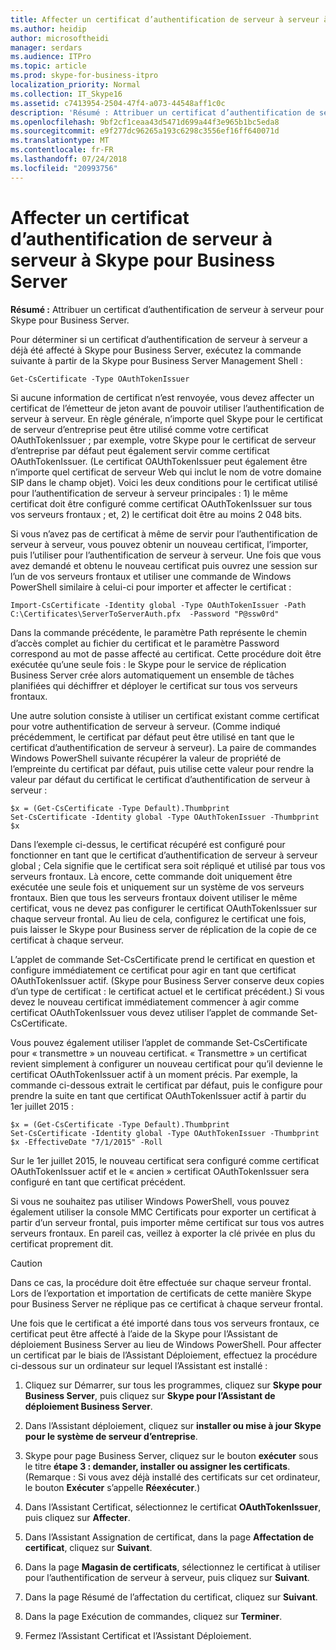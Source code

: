 ```yaml
---
title: Affecter un certificat d’authentification de serveur à serveur à Skype pour Business Server
ms.author: heidip
author: microsoftheidi
manager: serdars
ms.audience: ITPro
ms.topic: article
ms.prod: skype-for-business-itpro
localization_priority: Normal
ms.collection: IT_Skype16
ms.assetid: c7413954-2504-47f4-a073-44548aff1c0c
description: 'Résumé : Attribuer un certificat d’authentification de serveur à serveur pour Skype pour Business Server.'
ms.openlocfilehash: 9bf2cf1ceaa43d5471d699a44f3e965b1bc5eda8
ms.sourcegitcommit: e9f277dc96265a193c6298c3556ef16ff640071d
ms.translationtype: MT
ms.contentlocale: fr-FR
ms.lasthandoff: 07/24/2018
ms.locfileid: "20993756"
---
```

# <a name="assign-a-server-to-server-authentication-certificate-to-skype-for-business-server"></a>Affecter un certificat d’authentification de serveur à serveur à Skype pour Business Server
**Résumé :** Attribuer un certificat d’authentification de serveur à serveur pour Skype pour Business Server.
  
Pour déterminer si un certificat d’authentification de serveur à serveur a déjà été affecté à Skype pour Business Server, exécutez la commande suivante à partir de la Skype pour Business Server Management Shell :
  
```
Get-CsCertificate -Type OAuthTokenIssuer
```

Si aucune information de certificat n’est renvoyée, vous devez affecter un certificat de l’émetteur de jeton avant de pouvoir utiliser l’authentification de serveur à serveur. En règle générale, n’importe quel Skype pour le certificat de serveur d’entreprise peut être utilisé comme votre certificat OAuthTokenIssuer ; par exemple, votre Skype pour le certificat de serveur d’entreprise par défaut peut également servir comme certificat OAuthTokenIssuer. (Le certificat OAUthTokenIssuer peut également être n’importe quel certificat de serveur Web qui inclut le nom de votre domaine SIP dans le champ objet). Voici les deux conditions pour le certificat utilisé pour l’authentification de serveur à serveur principales : 1) le même certificat doit être configuré comme certificat OAuthTokenIssuer sur tous vos serveurs frontaux ; et, 2) le certificat doit être au moins 2 048 bits.
  
Si vous n’avez pas de certificat à même de servir pour l’authentification de serveur à serveur, vous pouvez obtenir un nouveau certificat, l’importer, puis l’utiliser pour l’authentification de serveur à serveur. Une fois que vous avez demandé et obtenu le nouveau certificat puis ouvrez une session sur l’un de vos serveurs frontaux et utiliser une commande de Windows PowerShell similaire à celui-ci pour importer et affecter le certificat :
  
```
Import-CsCertificate -Identity global -Type OAuthTokenIssuer -Path C:\Certificates\ServerToServerAuth.pfx  -Password "P@ssw0rd"
```

Dans la commande précédente, le paramètre Path représente le chemin d’accès complet au fichier du certificat et le paramètre Password correspond au mot de passe affecté au certificat. Cette procédure doit être exécutée qu’une seule fois : le Skype pour le service de réplication Business Server crée alors automatiquement un ensemble de tâches planifiées qui déchiffrer et déployer le certificat sur tous vos serveurs frontaux.
  
Une autre solution consiste à utiliser un certificat existant comme certificat pour votre authentification de serveur à serveur. (Comme indiqué précédemment, le certificat par défaut peut être utilisé en tant que le certificat d’authentification de serveur à serveur). La paire de commandes Windows PowerShell suivante récupérer la valeur de propriété de l’empreinte du certificat par défaut, puis utilise cette valeur pour rendre la valeur par défaut du certificat le certificat d’authentification de serveur à serveur :
  
```
$x = (Get-CsCertificate -Type Default).Thumbprint
Set-CsCertificate -Identity global -Type OAuthTokenIssuer -Thumbprint $x
```

Dans l’exemple ci-dessus, le certificat récupéré est configuré pour fonctionner en tant que le certificat d’authentification de serveur à serveur global ; Cela signifie que le certificat sera soit répliqué et utilisé par tous vos serveurs frontaux. Là encore, cette commande doit uniquement être exécutée une seule fois et uniquement sur un système de vos serveurs frontaux. Bien que tous les serveurs frontaux doivent utiliser le même certificat, vous ne devez pas configurer le certificat OAuthTokenIssuer sur chaque serveur frontal. Au lieu de cela, configurez le certificat une fois, puis laisser le Skype pour Business server de réplication de la copie de ce certificat à chaque serveur.
  
L’applet de commande Set-CsCertificate prend le certificat en question et configure immédiatement ce certificat pour agir en tant que certificat OAuthTokenIssuer actif. (Skype pour Business Server conserve deux copies d’un type de certificat : le certificat actuel et le certificat précédent.) Si vous devez le nouveau certificat immédiatement commencer à agir comme certificat OAuthTokenIssuer vous devez utiliser l’applet de commande Set-CsCertificate.
  
Vous pouvez également utiliser l’applet de commande Set-CsCertificate pour « transmettre » un nouveau certificat. « Transmettre » un certificat revient simplement à configurer un nouveau certificat pour qu’il devienne le certificat OAuthTokenIssuer actif à un moment précis. Par exemple, la commande ci-dessous extrait le certificat par défaut, puis le configure pour prendre la suite en tant que certificat OAuthTokenIssuer actif à partir du 1er juillet 2015 :
  
```
$x = (Get-CsCertificate -Type Default).Thumbprint
Set-CsCertificate -Identity global -Type OAuthTokenIssuer -Thumbprint $x -EffectiveDate "7/1/2015" -Roll
```

Sur le 1er juillet 2015, le nouveau certificat sera configuré comme certificat OAuthTokenIssuer actif et le « ancien » certificat OAuthTokenIssuer sera configuré en tant que certificat précédent.
  
Si vous ne souhaitez pas utiliser Windows PowerShell, vous pouvez également utiliser la console MMC Certificats pour exporter un certificat à partir d’un serveur frontal, puis importer même certificat sur tous vos autres serveurs frontaux. En pareil cas, veillez à exporter la clé privée en plus du certificat proprement dit.
  
> [!CAUTION]
> Dans ce cas, la procédure doit être effectuée sur chaque serveur frontal. Lors de l’exportation et importation de certificats de cette manière Skype pour Business Server ne réplique pas ce certificat à chaque serveur frontal. 
  
Une fois que le certificat a été importé dans tous vos serveurs frontaux, ce certificat peut être affecté à l’aide de la Skype pour l’Assistant de déploiement Business Server au lieu de Windows PowerShell. Pour affecter un certificat par le biais de l’Assistant Déploiement, effectuez la procédure ci-dessous sur un ordinateur sur lequel l’Assistant est installé :
  
1. Cliquez sur Démarrer, sur tous les programmes, cliquez sur **Skype pour Business Server**, puis cliquez sur **Skype pour l’Assistant de déploiement Business Server**.
    
2. Dans l’Assistant déploiement, cliquez sur **installer ou mise à jour Skype pour le système de serveur d’entreprise**.
    
3. Skype pour page Business Server, cliquez sur le bouton **exécuter** sous le titre **étape 3 : demander, installer ou assigner les certificats**. (Remarque : Si vous avez déjà installé des certificats sur cet ordinateur, le bouton **Exécuter** s’appelle **Réexécuter**.)
    
4. Dans l’Assistant Certificat, sélectionnez le certificat **OAuthTokenIssuer**, puis cliquez sur **Affecter**.
    
5. Dans l’Assistant Assignation de certificat, dans la page **Affectation de certificat**, cliquez sur **Suivant**.
    
6. Dans la page **Magasin de certificats**, sélectionnez le certificat à utiliser pour l’authentification de serveur à serveur, puis cliquez sur **Suivant**.
    
7. Dans la page Résumé de l’affectation du certificat, cliquez sur **Suivant**.
    
8. Dans la page Exécution de commandes, cliquez sur **Terminer**.
    
9. Fermez l’Assistant Certificat et l’Assistant Déploiement.
    

